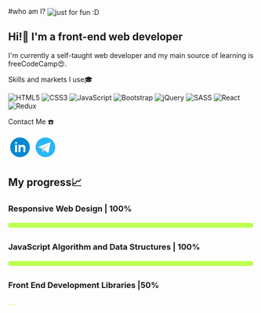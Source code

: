 #who am I? 
<img align="center" src="https://github.com/fatemehIr/fatemehIr/assets/141597432/47a26da7-7261-4e9f-b8b9-8eb860a6f303" alt="just for fun :D">
<h2 align="left">Hi!👋 I'm a front-end web developer</h2>
<p align="left">I'm currently a self-taught web developer and my main source of learning is freeCodeCamp😍.</p>
<p align="left">Skills and markets I use🎓</p>

![HTML5](https://img.shields.io/badge/html5-%23E34F26.svg?style=for-the-badge&logo=html5&logoColor=white) ![CSS3](https://img.shields.io/badge/css3-%231572B6.svg?style=for-the-badge&logo=css3&logoColor=white) ![JavaScript](https://img.shields.io/badge/javascript-%23323330.svg?style=for-the-badge&logo=javascript&logoColor=%23F7DF1E) ![Bootstrap](https://img.shields.io/badge/bootstrap-%238511FA.svg?style=for-the-badge&logo=bootstrap&logoColor=white) ![jQuery](https://img.shields.io/badge/jquery-%230769AD.svg?style=for-the-badge&logo=jquery&logoColor=white) ![SASS](https://img.shields.io/badge/SASS-hotpink.svg?style=for-the-badge&logo=SASS&logoColor=white) ![React](https://img.shields.io/badge/react-%2320232a.svg?style=for-the-badge&logo=react&logoColor=%2361DAFB) ![Redux](https://img.shields.io/badge/redux-%23593d88.svg?style=for-the-badge&logo=redux&logoColor=white)
<p align="left">Contact Me ☎️</p>
<a href="https://www.linkedin.com/in/fatemeh-irani-35442520a/"><img src="https://github.com/fatemehIr/fatemehIr/blob/main/image/icons8-linkedin.gif?raw=true"></a>
<a href="https://t.me/FatemehIr/"><img src="https://github.com/fatemehIr/fatemehIr/blob/main/image/icons8-telegram-app.gif?raw=true"></a>
<h2 align="left">My progress📈</h2>
<h3 align="left">Responsive Web Design | 100%</h3> <img src="https://github.com/fatemehIr/fatemehIr/blob/main/image/bar.png?raw=true">
<h3 align="left">JavaScript Algorithm and Data Structures | 100%</h3> <img src="https://github.com/fatemehIr/fatemehIr/blob/main/image/bar.png?raw=true">
<h3 align="left">Front End Development Libraries |50%</h3> <img src="https://github.com/fatemehIr/fatemehIr/blob/main/image/bar.png?raw=true" hieght="250px" width="16px">


